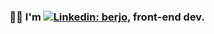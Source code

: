 ### 🙋‍♂️ I'm [![Linkedin: berjo](https://img.shields.io/badge/-berjo-blue?style=flat-square&logo=Linkedin&logoColor=white&link=https://www.linkedin.com/in/jorge-bermudez-678053201/)](https://www.linkedin.com/in/jorge-bermudez-678053201/), front-end dev.
